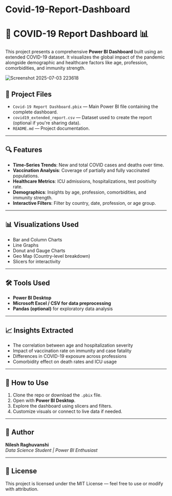 # Covid-19-Report-Dashboard
# 🦠 COVID-19 Report Dashboard 📊

This project presents a comprehensive **Power BI Dashboard** built using an extended COVID-19 dataset. It visualizes the global impact of the pandemic alongside demographic and healthcare factors like age, profession, comorbidities, and immunity strength.

![Screenshot 2025-07-03 223618](https://github.com/user-attachments/assets/e031e8a4-07dd-426d-b880-7879744347c9)


## 📁 Project Files
- `Covid-19 Report Dashboard.pbix` — Main Power BI file containing the complete dashboard.
- `covid19_extended_report.csv` — Dataset used to create the report (optional if you're sharing data).
- `README.md` — Project documentation.

---

## 🔍 Features
- **Time-Series Trends**: New and total COVID cases and deaths over time.
- **Vaccination Analysis**: Coverage of partially and fully vaccinated populations.
- **Healthcare Metrics**: ICU admissions, hospitalizations, test positivity rate.
- **Demographics**: Insights by age, profession, comorbidities, and immunity strength.
- **Interactive Filters**: Filter by country, date, profession, or age group.

---

## 📊 Visualizations Used
- Bar and Column Charts
- Line Graphs
- Donut and Gauge Charts
- Geo Map (Country-level breakdown)
- Slicers for interactivity

---

## 🛠 Tools Used
- **Power BI Desktop**
- **Microsoft Excel / CSV for data preprocessing**
- **Pandas (optional)** for exploratory data analysis

---

## 📈 Insights Extracted
- The correlation between age and hospitalization severity
- Impact of vaccination rate on immunity and case fatality
- Differences in COVID-19 exposure across professions
- Comorbidity effect on death rates and ICU usage

---

## 🚀 How to Use
1. Clone the repo or download the `.pbix` file.
2. Open with **Power BI Desktop**.
3. Explore the dashboard using slicers and filters.
4. Customize visuals or connect to live data if needed.

---

## 🧠 Author
**Nilesh Raghuvanshi**  
*Data Science Student | Power BI Enthusiast*  

---

## 📌 License
This project is licensed under the MIT License — feel free to use or modify with attribution.

